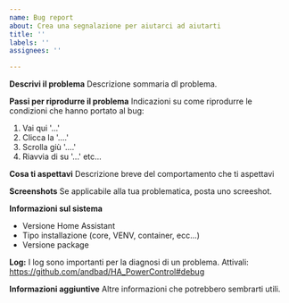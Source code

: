 ```yaml
---
name: Bug report
about: Crea una segnalazione per aiutarci ad aiutarti
title: ''
labels: ''
assignees: ''

---
```


**Descrivi il problema**
Descrizione sommaria dl problema.

**Passi per riprodurre il problema**
Indicazioni su come riprodurre le condizioni che hanno portato al bug:
1. Vai qui '...'
2. Clicca la '....'
3. Scrolla giù '....'
4. Riavvia di su '...'
etc...

**Cosa ti aspettavi**
Descrizione breve del comportamento che ti aspettavi

**Screenshots**
Se applicabile alla tua problematica, posta uno screeshot.

**Informazioni sul sistema**
 - Versione Home Assistant
 - Tipo installazione (core, VENV, container, ecc...)
 - Versione package

**Log:**
I log sono importanti per la diagnosi di un problema. Attivali: https://github.com/andbad/HA_PowerControl#debug

**Informazioni aggiuntive**
Altre informazioni che potrebbero sembrarti utili.
